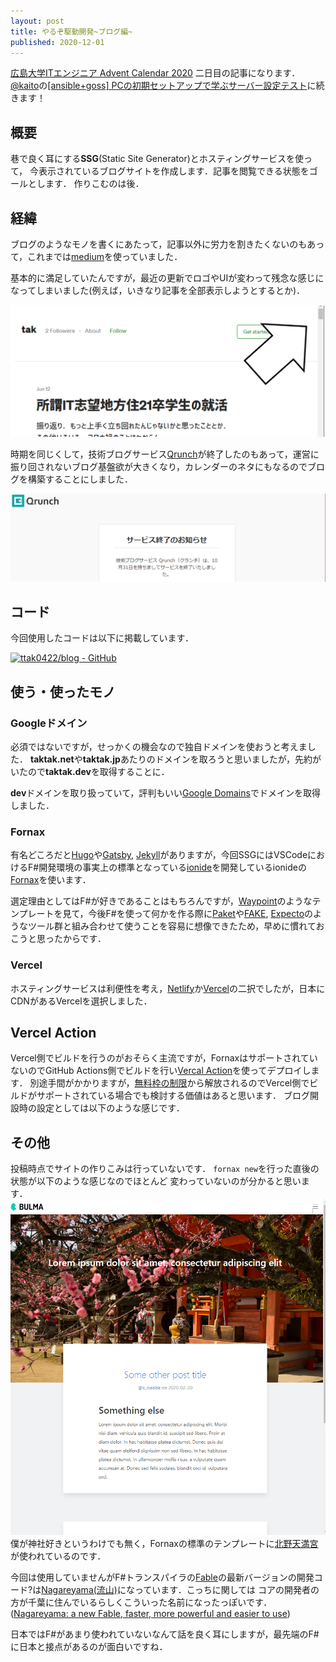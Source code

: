 ```yaml
---
layout: post
title: やるぞ駆動開発~ブログ編~
published: 2020-12-01
---
```


[広島大学ITエンジニア Advent Calendar 2020](https://adventar.org/calendars/5209) 二日目の記事になります．
[@kaito](https://twitter.com/kaito_tateyama)の[[ansible+goss] PCの初期セットアップで学ぶサーバー設定テスト](https://www.blog.uta8a.net/posts/2020-11-30-dotfiles/)に続きます！

<!--more-->

## 概要 

巷で良く耳にする**SSG**(Static Site Generator)とホスティングサービスを使って，
今表示されているブログサイトを作成します．記事を閲覧できる状態をゴールとします．
作りこむのは後．

## 経緯

ブログのようなモノを書くにあたって，記事以外に労力を割きたくないのもあって，これまでは[medium](https://t.co/DDY4wTvLCv?amp=1)を使っていました．

基本的に満足していたんですが，最近の更新でロゴやUIが変わって残念な感じになってしまいました(例えば，いきなり記事を全部表示しようとするとか)．

![medium](./images/2020-12-01-medium.png)

時期を同じくして，技術ブログサービス[Qrunch](https://qrunch.net/)が終了したのもあって，運営に振り回されないブログ基盤欲が大きくなり，カレンダーのネタにもなるのでブログを構築することにしました．

![medium](./images/2020-12-01-qrunch.png)

## コード

今回使用したコードは以下に掲載しています．

[![ttak0422/blog - GitHub](https://gh-card.dev/repos/ttak0422/blog.svg)](https://github.com/ttak0422/blog)

## 使う・使ったモノ

### Googleドメイン

必須ではないですが，せっかくの機会なので独自ドメインを使おうと考えました．
**taktak.net**や**taktak.jp**あたりのドメインを取ろうと思いましたが，先約がいたので**taktak.dev**を取得することに．

**dev**ドメインを取り扱っていて，評判もいい[Google Domains](https://domains.google)でドメインを取得しました．

### Fornax

有名どころだと[Hugo](https://github.com/gohugoio/hugo)や[Gatsby](https://github.com/gatsbyjs/gatsby), [Jekyll](https://github.com/jekyll/jekyll)がありますが，今回SSGにはVSCodeにおけるF#開発環境の事実上の標準となっている[ionide](https://github.com/ionide/ionide-vscode-fsharp)を開発しているionideの[Fornax](https://github.com/ionide/Fornax)を使います．

選定理由としてはF#が好きであることはもちろんですが，[Waypoint](https://github.com/ionide/Waypoint)のようなテンプレートを見て，今後F#を使って何かを作る際に[Paket](https://github.com/fsprojects/Paket)や[FAKE](https://github.com/fsharp/FAKE), [Expecto](https://github.com/haf/expecto)のようなツール群と組み合わせて使うことを容易に想像できたため，早めに慣れておこうと思ったからです．

### Vercel

ホスティングサービスは利便性を考え，[Netlify](https://www.netlify.com/)か[Vercel](https://vercel.com/)の二択でしたが，日本にCDNがあるVercelを選択しました．

## Vercel Action

Vercel側でビルドを行うのがおそらく主流ですが，FornaxはサポートされていないのでGitHub Actions側でビルドを行い[Vercal Action](https://github.com/marketplace/actions/vercel-action)を使ってデプロイします．
別途手間がかかりますが，[無料枠の制限](https://vercel.com/docs/platform/limits#rate-limits)から解放されるのでVercel側でビルドがサポートされている場合でも検討する価値はあると思います．
ブログ開設時の設定としては以下のような感じです．

<script src="https://gist.github.com/ttak0422/55d4867d76daf43e6a87317bfd800d96.js"></script>

## その他

投稿時点でサイトの作りこみは行っていないです．
`fornax new`を行った直後の状態が以下のような感じなのでほとんど
変わっていないのが分かると思います．
![template](./images/2020-12-01-template.png)
僕が神社好きというわけでも無く，Fornaxの標準のテンプレートに[北野天満宮](https://www.kitanotenmangu.or.jp/)が使われているのです．

今回は使用していませんがF#トランスパイラの[Fable](https://github.com/fable-compiler/fable)の最新バージョンの開発コード?は[Nagareyama(流山)](https://fable.io/blog/Announcing-Nagareyama-3.html)になっています．こっちに関しては
コアの開発者の方が千葉に住んでいるらしくこういった名前になったっぽいです．([Nagareyama: a new Fable, faster, more powerful and easier to use](https://skillsmatter.com/skillscasts/14876-nagarema-a-new-fable-faster-more-powerful-and-easier-to-use))

日本ではF#があまり使われていないなんて話を良く耳にしますが，最先端のF#に日本と接点があるのが面白いですね．

